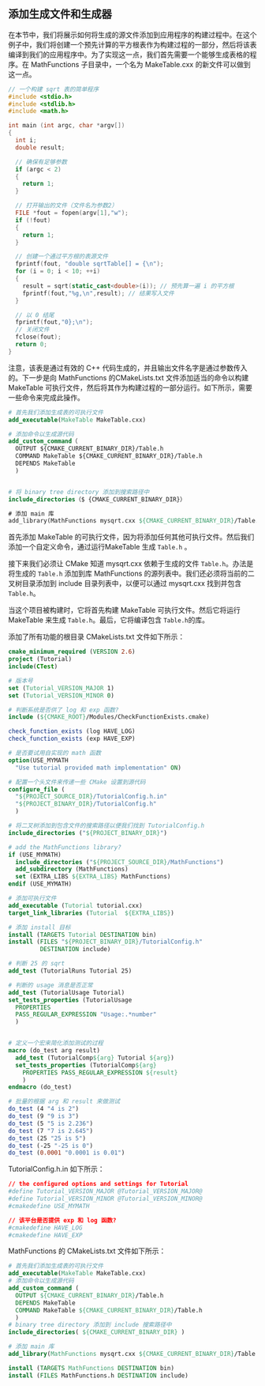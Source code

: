 ## 添加生成文件和生成器

在本节中，我们将展示如何将生成的源文件添加到应用程序的构建过程中。在这个例子中，我们将创建一个预先计算的平方根表作为构建过程的一部分，然后将该表编译到我们的应用程序中。为了实现这一点，我们首先需要一个能够生成表格的程序。在 MathFunctions 子目录中，一个名为 MakeTable.cxx 的新文件可以做到这一点。

```cpp
// 一个构建 sqrt 表的简单程序 
#include <stdio.h>
#include <stdlib.h>
#include <math.h>

int main (int argc, char *argv[])
{
  int i;
  double result;

  // 确保有足够参数
  if (argc < 2)
  {
    return 1;
  }

  // 打开输出的文件（文件名为参数2）
  FILE *fout = fopen(argv[1],"w");
  if (!fout)
  {
    return 1;
  }

  // 创建一个通过平方根的表源文件
  fprintf(fout, "double sqrtTable[] = {\n");
  for (i = 0; i < 10; ++i)
  {
    result = sqrt(static_cast<double>(i)); // 预先算一遍 i 的平方根
    fprintf(fout,"%g,\n",result); // 结果写入文件
  }

  // 以 0 结尾
  fprintf(fout,"0};\n");
  // 关闭文件
  fclose(fout);
  return 0;
}
```

注意，该表是通过有效的 C++ 代码生成的，并且输出文件名字是通过参数传入的。下一步是向 MathFunctions 的CMakeLists.txt 文件添加适当的命令以构建 MakeTable 可执行文件，然后将其作为构建过程的一部分运行。如下所示，需要一些命令来完成此操作。

```cmake
# 首先我们添加生成表的可执行文件
add_executable(MakeTable MakeTable.cxx)

# 添加命令以生成源代码
add_custom_command（
  OUTPUT ${CMAKE_CURRENT_BINARY_DIR}/Table.h
  COMMAND MakeTable ${CMAKE_CURRENT_BINARY_DIR}/Table.h
  DEPENDS MakeTable
  )


# 将 binary tree directory 添加到搜索路径中
include_directories（$ {CMAKE_CURRENT_BINARY_DIR}）

# 添加 main 库
add_library(MathFunctions mysqrt.cxx ${CMAKE_CURRENT_BINARY_DIR}/Table.h  )
```

首先添加 MakeTable 的可执行文件，因为将添加任何其他可执行文件。然后我们添加一个自定义命令，通过运行MakeTable 生成 `Table.h` 。

接下来我们必须让 CMake 知道 mysqrt.cxx 依赖于生成的文件 `Table.h`。办法是将生成的 `Table.h` 添加到库 MathFunctions 的源列表中。我们还必须将当前的二叉树目录添加到 include 目录列表中，以便可以通过 mysqrt.cxx 找到并包含 `Table.h`。

当这个项目被构建时，它将首先构建 MakeTable 可执行文件。然后它将运行 MakeTable 来生成 `Table.h`。最后，它将编译包含 `Table.h`的库。

添加了所有功能的根目录 CMakeLists.txt 文件如下所示：

```cmake
cmake_minimum_required (VERSION 2.6)
project (Tutorial)
include(CTest)

# 版本号
set (Tutorial_VERSION_MAJOR 1)
set (Tutorial_VERSION_MINOR 0)

# 判断系统是否供了 log 和 exp 函数?
include (${CMAKE_ROOT}/Modules/CheckFunctionExists.cmake)

check_function_exists (log HAVE_LOG)
check_function_exists (exp HAVE_EXP)

# 是否要试用自实现的 math 函数
option(USE_MYMATH 
  "Use tutorial provided math implementation" ON)

# 配置一个头文件来传递一些 CMake 设置到源代码
configure_file (
  "${PROJECT_SOURCE_DIR}/TutorialConfig.h.in"
  "${PROJECT_BINARY_DIR}/TutorialConfig.h"
  )

# 将二叉树添加到包含文件的搜索路径以便我们找到 TutorialConfig.h
include_directories ("${PROJECT_BINARY_DIR}")

# add the MathFunctions library?
if (USE_MYMATH)
  include_directories ("${PROJECT_SOURCE_DIR}/MathFunctions")
  add_subdirectory (MathFunctions)
  set (EXTRA_LIBS ${EXTRA_LIBS} MathFunctions)
endif (USE_MYMATH)

# 添加可执行文件
add_executable (Tutorial tutorial.cxx)
target_link_libraries (Tutorial  ${EXTRA_LIBS})

# 添加 install 目标
install (TARGETS Tutorial DESTINATION bin)
install (FILES "${PROJECT_BINARY_DIR}/TutorialConfig.h"        
         DESTINATION include)

# 判断 25 的 sqrt
add_test (TutorialRuns Tutorial 25)

# 判断的 usage 消息是否正常
add_test (TutorialUsage Tutorial)
set_tests_properties (TutorialUsage
  PROPERTIES 
  PASS_REGULAR_EXPRESSION "Usage:.*number"
  )


# 定义一个宏来简化添加测试的过程
macro (do_test arg result)
  add_test (TutorialComp${arg} Tutorial ${arg})
  set_tests_properties (TutorialComp${arg}
    PROPERTIES PASS_REGULAR_EXPRESSION ${result}
    )
endmacro (do_test)

# 批量的根据 arg 和 result 来做测试
do_test (4 "4 is 2")
do_test (9 "9 is 3")
do_test (5 "5 is 2.236")
do_test (7 "7 is 2.645")
do_test (25 "25 is 5")
do_test (-25 "-25 is 0")
do_test (0.0001 "0.0001 is 0.01")
```

TutorialConfig.h.in 如下所示：

```cmake
// the configured options and settings for Tutorial
#define Tutorial_VERSION_MAJOR @Tutorial_VERSION_MAJOR@
#define Tutorial_VERSION_MINOR @Tutorial_VERSION_MINOR@
#cmakedefine USE_MYMATH

// 该平台是否提供 exp 和 log 函数?
#cmakedefine HAVE_LOG
#cmakedefine HAVE_EXP
```

MathFunctions 的 CMakeLists.txt 文件如下所示：

```cmake
# 首先我们添加生成表的可执行文件
add_executable(MakeTable MakeTable.cxx)
# 添加命令以生成源代码
add_custom_command (
  OUTPUT ${CMAKE_CURRENT_BINARY_DIR}/Table.h
  DEPENDS MakeTable
  COMMAND MakeTable ${CMAKE_CURRENT_BINARY_DIR}/Table.h
  )
# binary tree directory 添加到 include 搜索路径中
include_directories( ${CMAKE_CURRENT_BINARY_DIR} )

# 添加 main 库
add_library(MathFunctions mysqrt.cxx ${CMAKE_CURRENT_BINARY_DIR}/Table.h)

install (TARGETS MathFunctions DESTINATION bin)
install (FILES MathFunctions.h DESTINATION include)
```



